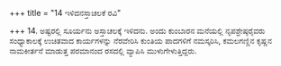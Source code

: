 +++
title = "14 ಇಳಿದನಸ್ತಾಚಲಕೆ ರವಿ"

+++
14. ಅಷ್ಟರಲ್ಲಿ ಸೂರ್ಯನು ಅಸ್ತಾಚಲಕ್ಕೆ ಇಳಿದನು. ಅಂದು ಕುಂಬಾರನ ಮನೆಯಲ್ಲಿ  ನೃಪಶ್ರೇಷ್ಠರೈವರು ಸಂಧ್ಯಾಕಾಲಕ್ಕೆ ಉಚಿತವಾದ ಕಾರ್ಯಗಳನ್ನು ನೆರವೇರಿಸಿ ಕುಂತಿಯ ಪಾದಗಳಿಗೆ ನಮಸ್ಕರಿಸಿ, ಕಮಲಗಣ್ಣಿನ ಕೃಷ್ಣನ ನಾಮಕೀರ್ತನೆ ಮಾಡುತ್ತ ಪರಮಾನಂದ ರಸದಲ್ಲಿ ವ್ಯಾಪಿಸಿ ಮುಳುಗೇಳುತ್ತಿದ್ದರು.